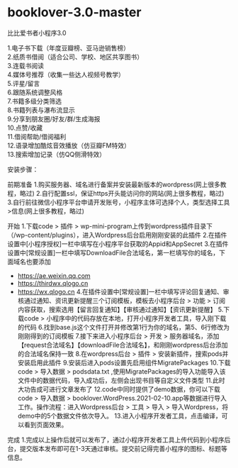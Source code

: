# booklover-3.0-master

比比爱书者小程序3.0

1.电子书下载（年度豆瓣榜、亚马逊销售榜）   
2.纸质书借阅（适合公司、学校、地区共享图书）  
3.连载书阅读  
4.媒体号推荐（收集一些达人视频号教学）  
5.评星/留言   
6.跟随系统调整风格   
7.书籍多级分类筛选   
8.书籍列表与瀑布流显示   
9.分享到朋友圈/好友/群/生成海报   
10.点赞/收藏   
11.借阅帮助/借阅福利   
12.语录增加酷炫音效播放（仿豆瓣FM特效）   
13.搜索增加记录（仿QQ侧滑特效）   

安装步骤：

前期准备
1.购买服务器、域名进行备案并安装最新版本的wordpress(网上很多教程，略过)
2.自行配置ssl，保证https开头能访问你的网站(网上很多教程，略过)
3.自行前往微信小程序平台申请开发账号，小程序主体可选择个人，类型选择工具>信息(网上很多教程，略过)

开始
1.下载code > 插件 > wp-mini-program上传到wordpress插件目录下（/wp-content/plugins），进入Wordpress后台启用刚刚安装的此插件
2.在插件设置中[小程序授权]一栏中填写在小程序平台获取的Appid和AppSecret
3.在插件设置中[常规设置]一栏中填写DownloadFile合法域名，第一栏填写你的域名，下面域名也要添加
- https://ae.weixin.qq.com
- https://thirdwx.qlogo.cn
- https://wx.qlogo.cn
4.在插件设置中[常规设置]一栏中填写评论回复通知、审核通过通知、资讯更新提醒三个订阅模板，模板去小程序后台 > 功能 > 订阅内容获取，搜索选用【留言回复通知】【审核通过通知】【资讯更新提醒】
5.下载code > 小程序中的代码存放在本地，打开小程序开发者工具，导入刚下载的代码
6.找到base.js这个文件打开并修改第1行为你的域名，第5、6行修改为刚刚得到的订阅模板
7.接下来进入小程序后台 > 开发 > 服务器域名，添加【request合法域名】【downloadFile合法域名】，和刚刚wordpress后台添加的合法域名保持一致
8.在wordpress后台 > 插件 > 安装新插件，搜索pods并安装启用此插件
9.安装后进入pods设置先启用组件MigratePackages
10.下载code > 导入数据 > podsdata.txt ,使用MigratePackages的导入功能导入该文件中的数据代码，导入成功后，左侧会出现书目等自定义文件类型
11.此时大功告成可进行文章发布了
12.code中同时提供了demo数据，你可以下载code > 导入数据 > booklover.WordPress.2021-02-10.app等数据进行导入工作。操作流程：进入Wordpress后台 > 工具 > 导入 > 导入Wordpress，将demo中的5个数据文件依次导入。
13.进入小程序开发者工具，点击编译，可以看到页面效果。

完成
1.完成以上操作后就可以发布了，通过小程序开发者工具上传代码到小程序后台，提交版本发布即可在1-3天通过审核。提交前记得完善小程序的图标、标题等信息。



